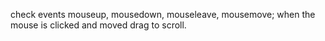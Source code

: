 check events mouseup, mousedown, mouseleave, mousemove; when the mouse is clicked and moved drag to scroll.
